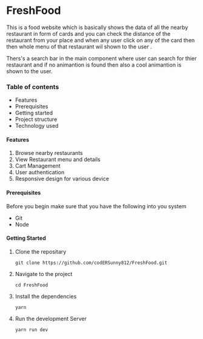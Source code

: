 # FreshFood

This is a food website which is basically shows the data of all the nearby restaurant in form of cards and you can check the distance of the restaurant from your place and when any user click on any of the card then then whole menu of that restaurant wil shown to the user .

Thers's a search bar in the main component where user can search for  thier restaurant and if no animantion  is found then also a cool animantion is shown to the user.


### Table of contents

* Features
* Prerequisites
* Getting started
* Project structure
* Technology used

#### Features

1. Browse nearby restaurants
2. View Restaurant menu and details
3. Cart Management
4. User authentication
5. Responsive design for various device

#### Prerequisites

Before you begin make sure that you have the following into you system

* Git
* Node


#### Getting Started

1. Clone the repositary

   `git clone https://github.com/codERSunny812/FreshFood.git`
2. Navigate to the project

   `cd FreshFood`
3. Install the dependencies

   `yarn `
4. Run the development Server

   `yarn run dev`
